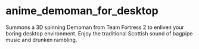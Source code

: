 # anime_demoman_for_desktop
Summons a 3D spinning Demoman from Team Fortress 2 to enliven your boring desktop environment.
Enjoy the traditional Scottish sound of bagpipe music and drunken rambling.
